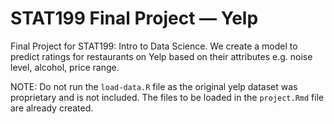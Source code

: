 # STAT199 Final Project — Yelp 

Final Project for STAT199: Intro to Data Science. We create a model to predict ratings for restaurants on Yelp based on their attributes e.g. noise level, alcohol, price range. 

NOTE: Do not run the `load-data.R` file as the original yelp dataset was proprietary and is not included. The files to be loaded in the `project.Rmd` file are already created.
